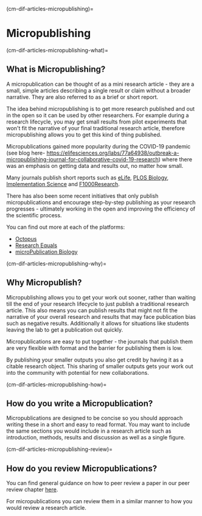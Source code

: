 
(cm-dif-articles-micropublishing)=
# Micropublishing

(cm-dif-articles-micropublishing-what)=
## What is Micropublishing?

A micropublication can be thought of as a mini research article - they are a small, simple articles describing a single result or claim without a broader narrative. They are also referred to as a brief or short report.

The idea behind micropublishing is to get more research published and out in the open so it can be used by other researchers. For example during a research lifecycle, you may get small results from pilot experiments that won't fit the narrative of your final traditional research article, therefore micropublishing allows you to get this kind of thing published.

Micropublications gained more popularity during the COVID-19 pandemic (see blog here- https://elifesciences.org/labs/77a64938/outbreak-a-micropublishing-journal-for-collaborative-covid-19-research) where there was an emphasis on getting data and results out, no matter how small.

Many journals publish short reports such as [eLife](https://elifesciences.org/articles/short-report), [PLOS Biology](https://journals.plos.org/plosbiology/article?id=10.1371/journal.pbio.3000248), [Implementation Science](https://implementationscience.biomedcentral.com/submission-guidelines/preparing-your-manuscript/short-report) and [F1000Research](https://f1000research.com/for-authors/article-guidelines/brief-report).

There has also been some recent initiatives that only publish micropublications and encourage step-by-step publishing as your research progresses - ultimately working in the open and improving the efficiency of the scientific process.

You can find out more at each of the platforms:
* [Octopus](https://science-octopus.org/)
* [Research Equals](https://www.researchequals.com/)
* [microPublication Biology](https://www.micropublication.org/)

(cm-dif-articles-micropublishing-why)=
## Why Micropublish?

Micropublishing allows you to get your work out sooner, rather than waiting till the end of your research lifecycle to just publish a traditional research article. This also means you can publish results that might not fit the narrative of your overall research and results that may face publication bias such as negative results. Additionally it allows for situations like students leaving the lab to get a publication out quickly.

Micropublications are easy to put together - the journals that publish them are very flexible with format and the barrier for publishing them is low.

By publishing your smaller outputs you also get credit by having it as a citable research object. This sharing of smaller outputs gets your work out into the community with potential for new collaborations.

(cm-dif-articles-micropublishing-how)=
## How do you write a Micropublication?

Micropublications are designed to be concise so you should approach writing these in a short and easy to read format. You may want to include the same sections you would include in a research article such as introduction, methods, results and discussion as well as a single figure.

(cm-dif-articles-micropublishing-review)=
## How do you review Micropublications?

You can find general guidance on how to peer review a paper in our peer review chapter [here](https://the-turing-way.netlify.app/communication/peer-review.html).

For micropublications you can review them in a similar manner to how you would review a research article.
